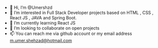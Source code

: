 - 👋 Hi, I’m @Umershzd
- 👀 I’m interested in Full Stack Developer projects based on HTML , CSS , React JS , JAVA and Spring Boot.
- 🌱 I’m currently learning React JS
- 💞️ I’m looking to collaborate on open projects
- 📫 You can reach me via github account or my email address m.umer.shehzad@hotmail.com
